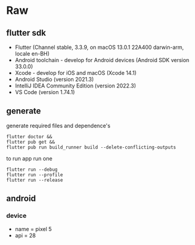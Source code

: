 # Raw



## flutter sdk

- Flutter (Channel stable, 3.3.9, on macOS 13.0.1 22A400 darwin-arm, locale en-BH)
- Android toolchain - develop for Android devices (Android SDK version 33.0.0)
- Xcode - develop for iOS and macOS (Xcode 14.1)
- Android Studio (version 2021.3)
- IntelliJ IDEA Community Edition (version 2022.3)
- VS Code (version 1.74.1)

## generate

generate required files and dependence's

```
flutter doctor &&
flutter pub get &&
flutter pub run build_runner build --delete-conflicting-outputs
```

to run app run one

```
flutter run --debug
flutter run --profile
flutter run --release
```

## android

### device

- name = pixel 5
- api = 28
